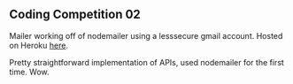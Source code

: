 ## Coding Competition 02

Mailer working off of nodemailer using a lesssecure gmail account.
Hosted on Heroku [here](https://coding-comp.herokuapp.com/).

Pretty straightforward implementation of APIs, used nodemailer for the first time. Wow.
